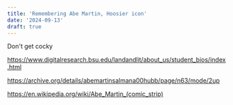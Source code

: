 ```yaml
---
title: 'Remembering Abe Martin, Hoosier icon'
date: '2024-09-13'
draft: true
---
```

Don't get cocky

https://www.digitalresearch.bsu.edu/landandlit/about_us/student_bios/index.html

https://archive.org/details/abemartinsalmana00hubb/page/n63/mode/2up

https://en.wikipedia.org/wiki/Abe_Martin_(comic_strip)